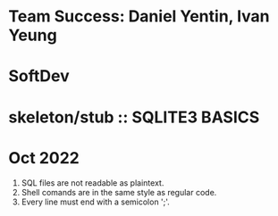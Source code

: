 # Team Success: Daniel Yentin, Ivan Yeung
# SoftDev  
# skeleton/stub :: SQLITE3 BASICS
# Oct 2022

1. SQL files are not readable as plaintext.
2. Shell comands are in the same style as regular code.
3. Every line must end with a semicolon ';'. 

